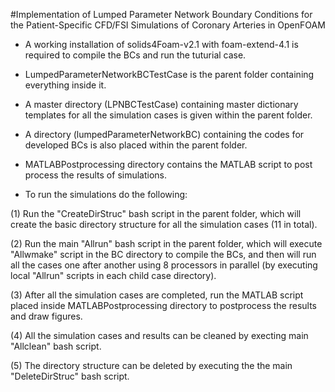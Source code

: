 #Implementation of Lumped Parameter Network Boundary Conditions for the Patient-Specific CFD/FSI Simulations of Coronary Arteries in OpenFOAM

- A working installation of solids4Foam-v2.1 with foam-extend-4.1
is required to compile the BCs and run the tuturial case.

- LumpedParameterNetworkBCTestCase is the parent folder containing
everything inside it.

- A master directory (LPNBCTestCase) containing master dictionary 
templates for all the simulation cases is given within the parent
folder.

- A directory (lumpedParameterNetworkBC) containing the codes for
developed BCs is also placed within the parent folder.

- MATLABPostprocessing directory contains the MATLAB script to
post process the results of simulations.

- To run the simulations do the following:

(1) Run the "CreateDirStruc" bash script in the parent folder, which
will create the basic directory structure for all the simulation
cases (11 in total).

(2) Run the main "Allrun" bash script in the parent folder, which will
execute "Allwmake" script in the BC directory to compile the BCs, and
then will run all the cases one after another using 8 processors in
parallel (by executing local "Allrun" scripts in each child case directory).

(3) After all the simulation cases are completed, run the MATLAB script
placed inside MATLABPostprocessing directory to postprocess the results
and draw figures.

(4) All the simulation cases and results can be cleaned by execting main
"Allclean" bash script.

(5) The directory structure can be deleted by executing the the main
"DeleteDirStruc" bash script.
